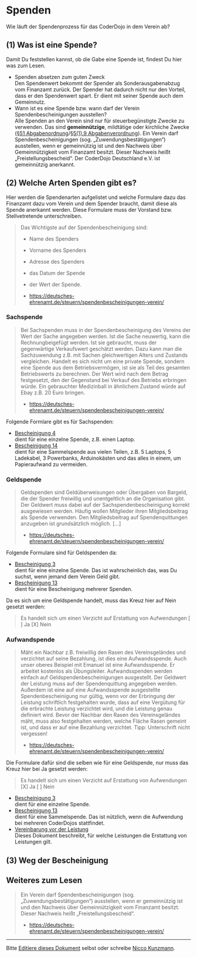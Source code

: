 Spenden
=======

Wie läuft der Spendenprozess für das CoderDojo in dem Verein ab?

## (1) Was ist eine Spende?

Damit Du feststellen kannst, ob die Gabe eine Spende ist,
findest Du hier was zum Lesen.

- Spenden absetzen zum guten Zweck  
    Den Spendenwert bekommt der Spender als Sonderausgabenabzug
    vom Finanzamt zurück.
    Der Spender hat dadurch nicht nur den Vorteil,
    dass er den Spendenwert spart.
    Er dient mit seiner Spende auch dem Gemeinnutz.
- Wann ist es eine Spende bzw.
    wann darf der Verein Spendenbescheinigungen ausstellen?  
    Alle Spenden an den Verein sind nur für
    steuerbegünstigte Zwecke zu verwenden.
    Das sind **gemeinnützige**, mildtätige oder kirchliche Zwecke
    ([§51 Abgabenordnung]/[§5(1).9 Abgabenverordnung]).
    Ein Verein darf Spendenbescheinigungen (sog. „Zuwendungsbestätigungen“)
    ausstellen, wenn er gemeinnützig ist und den Nachweis über Gemeinnützigkeit
    vom Finanzamt besitzt.
    Dieser Nachweis heißt „Freistellungsbescheid“.
    Der CoderDojo Deutschland e.V. ist gemeinnützig anerkannt.


## (2) Welche Arten Spenden gibt es?

Hier werden die Spendenarten aufgelistet und welche Formulare dazu das
Finanzamt dazu vom Verein und dem Spender
braucht, damit diese als Spende anerkannt werden.
Diese Formulare muss der Vorstand bzw. Stellvetretende unterschreiben.

> Das Wichtigste auf der Spendenbescheinigung sind:
> 
> - Name des Spenders
> - Vorname des Spenders
> - Adresse des Spenders
> - das Datum der Spende
> - der Wert der Spende.
> 
> - https://deutsches-ehrenamt.de/steuern/spendenbescheinigungen-verein/

### Sachspende

> Bei Sachspenden muss in der Spendenbescheinigung des Vereins der Wert
> der Sache angegeben werden.
> Ist die Sache neuwertig, kann die Rechnungbeigefügt werden.
> Ist sie gebraucht, muss der gegenwärtige Verkaufswert geschätzt werden.
> Dazu kann man die Sachzuwendung z.B. mit Sachen gleichwertigen Alters und
> Zustands vergleichen.
> Handelt es sich nicht um eine private Spende, sondern eine Spende aus dem
> Betriebsvermögen, ist sie als Teil des gesamten Betriebswerts zu berechnen.
> Der Wert wird nach dem Betrag festgesetzt, den der Gegenstand bei Verkauf
> des Betriebs erbringen würde. Ein gebrauchter Medizinball in ähnlichem
> Zustand würde auf Ebay z.B. 20 Euro bringen.  
> - https://deutsches-ehrenamt.de/steuern/spendenbescheinigungen-verein/

Folgende Formlare gibt es für Sachspenden:

- [Bescheinigung 4]  
    dient für eine einzelne Spende, z.B. einen Laptop.
- [Bescheinigung 14]  
    dient für eine Sammelspende aus vielen Teilen, z.B. 5 Laptops, 5 Ladekabel,
    3 Powerbanks, Arduinokästen und das alles in einem,
    um Papieraufwand zu vermeiden.

### Geldspende

> Geldspenden sind Geldüberweisungen oder Übergaben von Bargeld,
> die der Spender freiwillig und unentgeltlich an die Organisation gibt.
> Der Geldwert muss dabei auf der Sachspendenbescheinigung korrekt
> ausgewiesen werden.
> Häufig wollen Mitglieder ihren Mitgliedsbeitrag als Spende verwenden.
> Den Mitgliedsbeitrag auf Spendenquittungen anzugeben ist grundsätzlich
> möglich. [...]  
> - https://deutsches-ehrenamt.de/steuern/spendenbescheinigungen-verein/

Folgende Formulare sind für Geldspenden da:

- [Bescheinigung 3]  
    dient für eine einzelne Spende. Das ist wahrscheinlich das, was Du suchst,
    wenn jemand dem Verein Geld gibt.
- [Bescheinigung 13]  
    dient für eine Bescheinigung mehrerer Spenden.

Da es sich um eine Geldspende handelt, muss das Kreuz hier auf Nein
gesetzt werden:

> Es handelt sich um einen Verzicht auf Erstattung von Aufwendungen [ ] Ja [X] Nein

### Aufwandspende

> Mäht ein Nachbar z.B. freiwillig den Rasen des Vereinsgeländes und
> verzichtet auf seine Bezahlung, ist dies eine Aufwandsspende.
> Auch unser oberes Beispiel mit Emanuel ist eine Aufwandsspende.
> Er arbeitet kostenlos als Übungsleiter.
> Aufwandsspenden werden einfach auf Geldspendenbescheinigungen ausgestellt.
> Der Geldwert der Leistung muss auf der Spendenquittung angegeben werden.
> Außerdem ist eine auf eine Aufwandsspende ausgestellte Spendenbescheinigung
> nur gültig, wenn vor der Erbringung der Leistung schriftlich festgehalten
> wurde, dass auf eine Vergütung für die erbrachte Leistung verzichtet wird,
> und die Leistung genau definiert wird. Bevor der Nachbar den Rasen des
> Vereinsgeländes mäht, muss also festgehalten werden, welche Fläche Rasen
> gemeint ist, und dass er auf eine Bezahlung verzichtet.
> Tipp: Unterschrift nicht vergessen!  
> - https://deutsches-ehrenamt.de/steuern/spendenbescheinigungen-verein/

Die Formulare dafür sind die selben wie für eine Geldspende,
nur muss das Kreuz hier bei Ja gesetzt werden:

> Es handelt sich um einen Verzicht auf Erstattung von Aufwendungen [X] Ja [ ] Nein

- [Bescheinigung 3]  
    dient für eine einzelne Spende.
- [Bescheinigung 13]  
    dient für eine Sammelspende.
    Das ist nützlich, wenn die Aufwendung bei mehreren CoderDojos stattfindet.
- [Vereinbarung vor der Leistung]  
    Dieses Dokument beschreibt, für welche Leistungen die
    Erstattung von Leistungen gilt.



## (3) Weg der Bescheinigung





Weiteres zum Lesen
------------------

> Ein Verein darf Spendenbescheinigungen (sog. „Zuwendungsbestätigungen“)
> ausstellen, wenn er gemeinnützig ist und den Nachweis über Gemeinnützigkeit
> vom Finanzamt besitzt. Dieser Nachweis heißt „Freistellungsbescheid“.  
> - https://deutsches-ehrenamt.de/steuern/spendenbescheinigungen-verein/

---

Bitte [Editiere dieses Dokument][source] selbst oder schreibe
[Nicco Kunzmann].



[§51 Abgabenordnung]: https://www.gesetze-im-internet.de/ao_1977/__51.html
[§5(1).9 Abgabenverordnung]: https://www.gesetze-im-internet.de/kstg_1977/__5.html
[Bescheinigung 3]: bescheinigung/JJJJ-MM-TT-3-mitgliedsbeitrag-coderdojo-deutschland-Vorname-Nachname.pdf
[Bescheinigung 13]: bescheinigung/JJJJ-MM-TT-13-mitgliedsbeitrag-coderdojo-deutschland-Vorname-Nachname.pdf
[Bescheinigung 4]: bescheinigung/JJJJ-MM-TT-4-sachzuwendung-coderdojo-deutschland-Vorname-Nachname.pdf
[Bescheinigung 14]: bescheinigung/JJJJ-MM-TT-14-sachzuwendung-coderdojo-deutschland-Vorname-Nachname.pdf
[Vereinbarung vor der Leistung]: bescheinigung/JJJJ-MM-TT-verzicht-erstattung-aufwand-coderdojo-deutschland-Vorname-Nachname.pdf
[source]: https://github.com/CoderDojoDeutschland/spenden/blob/master/README.md
[Nicco Kunzmann]: http://niccokunzmann.github.io/impressum/

